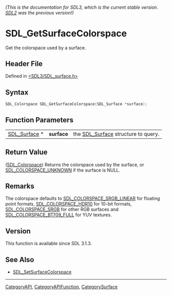 ###### (This is the documentation for SDL3, which is the current stable version. [SDL2](https://wiki.libsdl.org/SDL2/) was the previous version!)
# SDL_GetSurfaceColorspace

Get the colorspace used by a surface.

## Header File

Defined in [<SDL3/SDL_surface.h>](https://github.com/libsdl-org/SDL/blob/main/include/SDL3/SDL_surface.h)

## Syntax

```c
SDL_Colorspace SDL_GetSurfaceColorspace(SDL_Surface *surface);
```

## Function Parameters

|                              |             |                                                    |
| ---------------------------- | ----------- | -------------------------------------------------- |
| [SDL_Surface](SDL_Surface) * | **surface** | the [SDL_Surface](SDL_Surface) structure to query. |

## Return Value

([SDL_Colorspace](SDL_Colorspace)) Returns the colorspace used by the
surface, or [SDL_COLORSPACE_UNKNOWN](SDL_COLORSPACE_UNKNOWN) if the surface
is NULL.

## Remarks

The colorspace defaults to
[SDL_COLORSPACE_SRGB_LINEAR](SDL_COLORSPACE_SRGB_LINEAR) for floating point
formats, [SDL_COLORSPACE_HDR10](SDL_COLORSPACE_HDR10) for 10-bit formats,
[SDL_COLORSPACE_SRGB](SDL_COLORSPACE_SRGB) for other RGB surfaces and
[SDL_COLORSPACE_BT709_FULL](SDL_COLORSPACE_BT709_FULL) for YUV textures.

## Version

This function is available since SDL 3.1.3.

## See Also

- [SDL_SetSurfaceColorspace](SDL_SetSurfaceColorspace)

----
[CategoryAPI](CategoryAPI), [CategoryAPIFunction](CategoryAPIFunction), [CategorySurface](CategorySurface)

